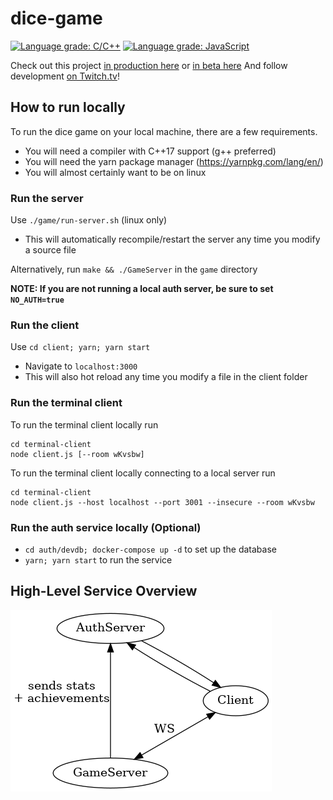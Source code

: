 # dice-game
[![Language grade: C/C++](https://img.shields.io/lgtm/grade/cpp/g/cgsdev0/rollycubes.svg?logo=lgtm&logoWidth=18)](https://lgtm.com/projects/g/cgsdev0/rollycubes/context:cpp)
[![Language grade: JavaScript](https://img.shields.io/lgtm/grade/javascript/g/cgsdev0/rollycubes.svg?logo=lgtm&logoWidth=18)](https://lgtm.com/projects/g/cgsdev0/rollycubes/context:javascript)

Check out this project [in production here](https://rollycubes.com/) or [in beta here](https://beta.rollycubes.com/)
And follow development [on Twitch.tv](https://twitch.tv/badcop_)!

## How to run locally

To run the dice game on your local machine, there are a few requirements.
* You will need a compiler with C++17 support (g++ preferred)
* You will need the yarn package manager (https://yarnpkg.com/lang/en/)
* You will almost certainly want to be on linux

### Run the server
Use `./game/run-server.sh` (linux only)
  - This will automatically recompile/restart the server any time you modify a source file

Alternatively, run `make && ./GameServer` in the `game` directory

**NOTE: If you are not running a local auth server, be sure to set `NO_AUTH=true`**

### Run the client
Use `cd client; yarn; yarn start`
  - Navigate to `localhost:3000`
  - This will also hot reload any time you modify a file in the client folder

### Run the terminal client
To run the terminal client locally run
```
cd terminal-client
node client.js [--room wKvsbw]
```

To run the terminal client locally connecting to a local server run
```
cd terminal-client
node client.js --host localhost --port 3001 --insecure --room wKvsbw
```

### Run the auth service locally (Optional)
- `cd auth/devdb; docker-compose up -d` to set up the database
- `yarn; yarn start` to run the service

## High-Level Service Overview
![Service architecture graph](/docs/system-graph.png?raw=true "Service architecture graph")
